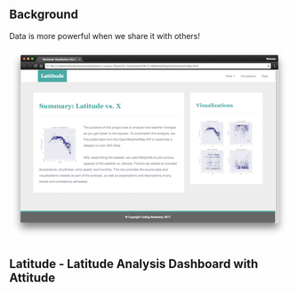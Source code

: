
## Background

Data is more powerful when we share it with others! 

![Images/landingResize.png](Images/landingResize.png)


## Latitude - Latitude Analysis Dashboard with Attitude





